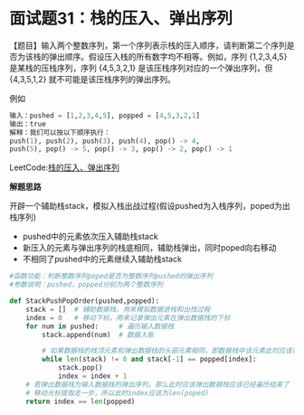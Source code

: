 # 面试题31：栈的压入、弹出序列

【题目】输入两个整数序列，第一个序列表示栈的压入顺序，请判断第二个序列是否为该栈的弹出顺序。假设压入栈的所有数字均不相等。例如，序列 {1,2,3,4,5} 是某栈的压栈序列，序列 {4,5,3,2,1} 是该压栈序列对应的一个弹出序列，但 {4,3,5,1,2} 就不可能是该压栈序列的弹出序列。



例如

```python
输入：pushed = [1,2,3,4,5], popped = [4,5,3,2,1]
输出：true
解释：我们可以按以下顺序执行：
push(1), push(2), push(3), push(4), pop() -> 4,
push(5), pop() -> 5, pop() -> 3, pop() -> 2, pop() -> 1
```



LeetCode:[栈的压入、弹出序列](https://leetcode-cn.com/problems/zhan-de-ya-ru-dan-chu-xu-lie-lcof/)



**解题思路**

开辟一个辅助栈stack，模拟入栈出战过程(假设pushed为入栈序列，poped为出栈序列)

- pushed中的元素依次压入辅助栈stack
- 新压入的元素与弹出序列的栈底相同，辅助栈弹出，同时poped向右移动
- 不相同了pushed中的元素继续入辅助栈stack

```Python
#函数功能：判断整数序列poped是否为整数序列pushed的弹出序列
#参数说明：pushed，popped分别为两个整数序列

def StackPushPopOrder(pushed,popped):
    stack = []  # 辅助数据栈，用来模拟数据进栈和出栈过程
    index = 0   # 移动下标，用来记录弹出元素在弹出数据栈的下标
    for num in pushed:     # 遍历输入数据栈
        stack.append(num)  # 数据入账

        # 如果数据栈的栈顶元素和弹出数据栈的头部元素相同，即数据栈中该元素此时应该弹出
        while len(stack) != 0 and stack[-1] == popped[index]:
            stack.pop()
            index = index + 1
    # 若弹出数据栈为输入数据栈的弹出序列，那么此时应该弹出数据栈应该已经遍历结束了
    # 移动光标提取走一步，所以此时index应该为len(poped)
    return index == len(popped)
```








